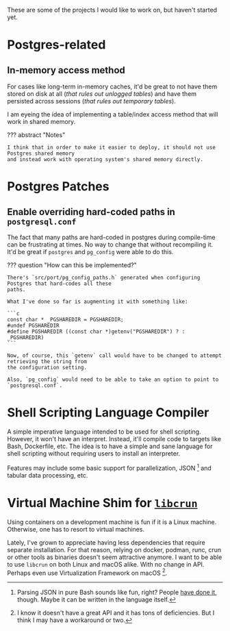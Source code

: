 These are some of the projects I would like to work on, but haven't started yet.

# Postgres-related

## In-memory access method

For cases like long-term in-memory caches, it'd be great to not have them
stored on disk at all (_that rules out unlogged tables_) and have them
persisted across sessions (_that rules out temporary tables_).

I am eyeing the idea of implementing a table/index access method that will work
in shared memory.

??? abstract "Notes"

    I think that in order to make it easier to deploy, it should not use Postgres shared memory
    and instead work with operating system's shared memory directly. 


# Postgres Patches

## Enable overriding hard-coded paths in `postgresql.conf`

The fact that many paths are hard-coded in postgres during compile-time can be frustrating
at times. No way to change that without recompiling it. It'd be great if `postgres` and `pg_config`
were able to do this. 

??? question "How can this be implemented?"

    There's `src/port/pg_config_paths.h` generated when configuring Postgres that hard-codes all these
    paths.

    What I've done so far is augmenting it with something like:

    ```c
    const char * _PGSHAREDIR = PGSHAREDIR;
    #undef PGSHAREDIR
    #define PGSHAREDIR ((const char *)getenv("PGSHAREDIR") ? : _PGSHAREDIR)
    ```

    Now, of course, this `getenv` call would have to be changed to attempt retrieving the string from
    the configuration setting.

    Also, `pg_config` would need to be able to take an option to point to
    `postgresql.conf`.


# Shell Scripting Language Compiler

A simple imperative language intended to be used for shell scripting. However, it won't
have an interpret. Instead, it'll compile code to targets like Bash, Dockerfile, etc. The idea
is to have a simple and sane language for shell scripting without requiring users to install
an interpreter.

Features may include some basic support for parallelization, JSON [^json] and tabular data processing, etc.

[^json]: Parsing JSON in pure Bash sounds like fun, right? People [have done it](https://github.com/dominictarr/JSON.sh), though.
      Maybe it can be written in the language itself.

# Virtual Machine Shim for [`libcrun`](https://github.com/containers/crun)

Using containers on a development machine is fun if it is a Linux machine.
Otherwise, one has to resort to virtual machines. 

Lately, I've grown to appreciate having less dependencies that require separate
installation. For that reason, relying on docker, podman, runc, crun or other
tools as binaries doesn't seem attractive anymore. I want to be able to use
`libcrun` on both Linux and macOS alike. With no change in API. Perhaps even
use Virtualization Framework on macOS [^virtualization-framework].

[^virtualization-framework]: I know it doesn't have a great API and it has tons of deficiencies. But I think I may have a workaround or two.
